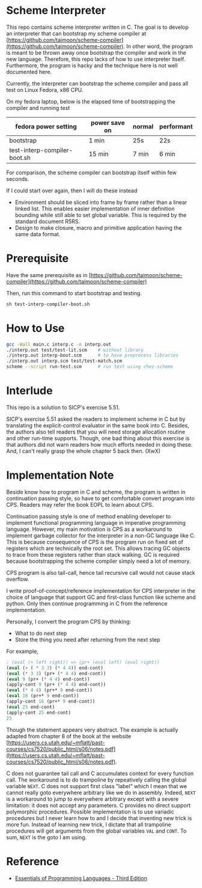 # Scheme Interpreter

This repo contains scheme interpreter written in C.
The goal is to develop an interpreter that can bootstrap my scheme compiler at [https://github.com/taimoon/scheme-compiler](https://github.com/taimoon/scheme-compiler).
In other word, the program is meant to be thrown away once bootstrap the compiler and work in the new language.
Therefore, this repo lacks of how to use interpreter itself.
Furthermore, the program is hacky and the technique here is not well documented here.

Currently, the interpreter can bootstrap the scheme compiler and pass all test on Linux Fedora, x86 CPU.

On my fedora laptop, below is the elapsed time of bootstrapping the compiler and running test

|fedora power setting|power save on|normal|performant|
|-|-|-|-|
|bootstrap|1 min|25s|22s|
|test-interp-compiler-boot.sh|15 min|7 min|6 min|

For comparison, the scheme compiler can bootstrap itself within few seconds.

If I could start over again, then I will do these instead

- Environment should be sliced into frame by frame rather than a linear linked list.
  This enables easier implementation of inner definition bounding while still able to set global variable.
  This is required by the standard document R5RS.
- Design to make closure, macro and primitive application having the same data format.

# Prerequisite 

Have the same prerequisite as in [https://github.com/taimoon/scheme-compiler](https://github.com/taimoon/scheme-compiler)

Then, run this command to start bootstrap and testing.

```sh
sh test-interp-compiler-boot.sh
```

# How to Use

```sh
gcc -Wall main.c interp.c -o interp.out
./interp.out test/test-lit.scm    # without library
./interp.out interp-boot.scm      # to have preprocess libraries
./interp.out interp.scm test/test-match.scm
scheme --script run-test.scm      # run test using chez-scheme
```

# Interlude

This repo is a solution to SICP's exercise 5.51.

SICP's exercise 5.51 asked the readers to implement scheme in C but by translating the explicit-control evaluator in the same book into C.
Besides, the authors also tell readers that you will need storage allocation routine and other run-time supports.
Though, one bad thing about this exercise is that authors did not warn readers how much efforts needed in doing these.
And, I can't really grasp the whole chapter 5 back then. (XwX)


# Implementation Note

Beside know how to program in C and scheme,
the program is written in continuation passing style,
so have to get comfortable convert program into CPS.
Readers may refer the book EOPL to learn about CPS.

Continuation passing style is one of method enabling developer to implement functional programming language in imperative programming language.
However, my main motivation is CPS as a workaround to implement garbage collector for the interpreter
in a non-GC language like C.
This is because consequence of CPS is the program run on fixed set of registers which are technically the root set.
This allows tracing GC objects to trace from these registers rather than stack walking.
GC is required because bootstrapping the scheme compiler simply need a lot of memory.

CPS program is also tail-call, hence tail recursive call would not cause stack overflow.

I write proof-of-concept/reference implementation for CPS interpreter in the choice of language
that support GC and first-class function like scheme and python.
Only then continue programming in C from the reference implementation.

Personally, I convert the program CPS by thinking:

- What to do next step
- Store the thing you need after returning from the next step

For example,

```scheme
; (eval (+ left right)) => (pr+ (eval left) (eval right))
(eval (+ ( * 3 3) (* 4 4)) end-cont)
(eval (* 3 3) (pr+ (* 4 4) end-cont))
(eval 9 (pr+ (* 4 4) end-cont))
(apply-cont 9 (pr+ (* 4 4) end-cont))
(eval (* 4 4) (pr+* 9 end-cont))
(eval 16 (pr+* 9 end-cont))
(apply-cont 16 (pr+* 9 end-cont))
(eval 25 end-cont)
(apply-cont 25 end-cont)
25
```

Though the statement appears very abstract.
The example is actually adapted from chapter 8 of the book at the website [https://users.cs.utah.edu/~mflatt/past-courses/cs7520/public_html/s06/notes.pdf](https://users.cs.utah.edu/~mflatt/past-courses/cs7520/public_html/s06/notes.pdf).

C does not guarantee tail call and C accumulates context for every function call.
The workaround is to do trampoline by repeatively calling the global variable `NEXT`.
C does not support first class "label" which I mean that we cannot really goto everywhere arbitrary like we do in assembly.
Indeed, `NEXT` is a workaround to jump to everywhere arbitrary except with a severe limitation: it does not accept any parameters.
C provides no direct support polymorphic procedures.
Possible implementation is to use variadic procedures but I never learn how to and I decide that inventing new trick is more fun.
Instead of learning new trick, I dictate that all trampoline procedures will get arguments from the global variables `VAL` and `CONT`.
To sum, `NEXT` is the goto I am using.

# Reference
- [Essentials of Programming Languages - Third Edition](https://eopl3.com/)
